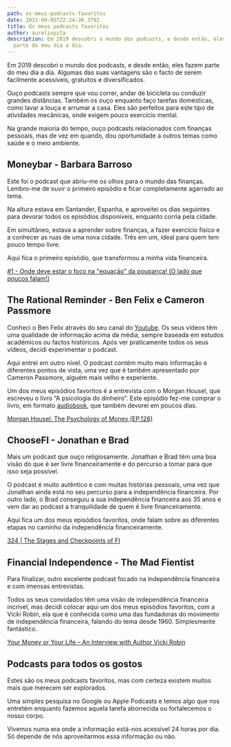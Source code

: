 ```yaml
---
path: os-meus-podcasts-favoritos
date: 2021-09-05T22:24:36.379Z
title: Os meus podcasts favoritos
author: aureliopita
description: Em 2019 descobri o mundo dos podcasts, e desde então, eles fazem
  parte do meu dia a dia.
---
```

Em 2019 descobri o mundo dos podcasts, e desde então, eles fazem parte do meu dia a dia. Algumas das suas vantagens são o facto de serem facilmente acessíveis, gratuitos e diversificados.

Ouço podcasts sempre que vou correr, andar de bicicleta ou conduzir grandes distâncias. Também os ouço enquanto faço tarefas domésticas, como lavar a louça e arrumar a casa. Eles são perfeitos para este tipo de atividades mecânicas, onde exigem pouco exercício mental.

Na grande maioria do tempo, ouço podcasts relacionados com finanças pessoais, mas de vez em quando, dou oportunidade a outros temas como saúde e o meio ambiente.

## Moneybar - Barbara Barroso

Este foi o podcast que abriu-me os olhos para o mundo das finanças. Lembro-me de ouvir o primeiro episódio e ficar completamente agarrado ao tema. 

Na altura estava em Santander, Espanha, e aproveitei os dias seguintes para devorar todos os episódios disponíveis, enquanto corria pela cidade.

Em simultâneo, estava a aprender sobre finanças, a fazer exercício físico e a conhecer as ruas de uma nova cidade. Três em um, ideal para quem tem pouco tempo livre.

Aqui fica o primeiro episódio, que transformou a minha vida financeira.

<a target="_blank" href="https://podcasts.google.com/feed/aHR0cHM6Ly9mZWVkLnBvZGJlYW4uY29tL2JhcmJhcmFiYXJyb3NvL2ZlZWQueG1s/episode/YmFyYmFyYWJhcnJvc28ucG9kYmVhbi5jb20vMS1vbmRlLWRldmUtZXN0YXItby1mb2NvLW5hLWVxdWFjYW8tZGEtcG91cGFuY2Etby1sYWRvLXF1ZS1wb3Vjb3MtZmFsYW0tYWEwOGU1MjY2OTgyOThlNWUwN2ZjYjgwM2EwZTVkNTA?sa=X&ved=0CAUQkfYCahgKEwjQ09HU1-jyAhUAAAAAHQAAAAAQrgY">#1 - Onde deve estar o foco na "equação" da poupança! (O lado que poucos falam!)</a>

## The Rational Reminder - Ben Felix e Cameron Passmore

Conheci o Ben Felix através do seu canal do <a target="_blank"  href="https://www.youtube.com/c/BenFelixCSI">Youtube</a>. Os seus vídeos têm uma qualidade de informação acima da média, sempre baseada em estudos académicos ou factos históricos. Após ver praticamente todos os seus vídeos, decidi experimentar o podcast.

Aqui entrei em outro nível. O podcast contém muito mais informação e diferentes pontos de vista, uma vez que é também apresentado por Cameron Passmore, alguém mais velho e experiente.

Um dos meus episódios favoritos é a entrevista com o Morgan Housel, que escreveu o livro “A psicologia do dinheiro”. Este episódio fez-me comprar o livro, em formato <a target="_blank" href="https://www.audible.com/pd/The-Psychology-of-Money-Audiobook/B08D9TXF3H">audiobook</a>, que também devorei em poucos dias.

<a target="_blank" href="https://podcasts.google.com/feed/aHR0cHM6Ly9yYXRpb25hbHJlbWluZGVyLmxpYnN5bi5jb20vcnNz/episode/MDY1NmJlZmQtYWM2NS00M2EwLWE4ZDQtMDYxZWUxNDk2YTVj?sa=X&ved=0CAUQkfYCahgKEwjQ09HU1-jyAhUAAAAAHQAAAAAQ3Ao">Morgan Housel: The Psychology of Money (EP.128)</a>


## ChooseFI - Jonathan e Brad

Mais um podcast que ouço religiosamente. Jonathan e Brad têm uma boa visão do que é ser livre financeiramente e do percurso a tomar para que isso seja possível.

O podcast é muito autêntico e com muitas histórias pessoais, uma vez que Jonathan ainda está no seu percurso para a independência financeira. Por outro lado, o Brad conseguiu a sua independência financeira aos 35 anos e vem dar ao podcast a tranquilidade de quem é livre financeiramente.

Aqui fica um dos meus episódios favoritos, onde falam sobre as diferentes etapas no caminho da independência financeiramente. 

<a target="_blank" href="https://podcasts.google.com/feed/aHR0cDovL2Nob29zZWZpLmxpYnN5bi5jb20vcnNz/episode/NzRhZmQ3NzgtNzdlMC00ZGExLTk1M2UtNDkyMTczOTk1M2I5?sa=X&ved=0CAUQkfYCahgKEwjQ09HU1-jyAhUAAAAAHQAAAAAQ-Ts">324 | The Stages and Checkpoints of FI</a>

## Financial Independence - The Mad Fientist

Para finalizar, outro excelente podcast focado na independência financeira e com imensas entrevistas.

Todos os seus convidados têm uma visão de independência financeira incrível, mas decidi colocar aqui um dos meus episódios favoritos, com a Vicki Robin, ela que é conhecida como uma das fundadoras do movimento de independência financeira, falando do tema desde 1960. Simplesmente fantástico.

<a href="https://podcasts.google.com/feed/aHR0cHM6Ly9tYWRmaWVudGlzdC5saWJzeW4uY29tL3Jzcw/episode/YzE0MmI5M2I2MDU3MzdiNDg1Zjk2ODY5ZTlmYTFhNDA?sa=X&ved=0CAUQkfYCahkKEwjQ09HU1-jyAhUAAAAAHQAAAAAQ8_0E" target="_blank">Your Money or Your Life – An Interview with Author Vicki Robin</a>

## Podcasts para todos os gostos

Estes são os meus podcasts favoritos, mas com certeza existem muitos mais que merecem ser explorados.

Uma simples pesquisa no Google ou Apple Podcasts e temos algo que nos entretém enquanto fazemos aquela tarefa aborrecida ou fortalecemos o nosso corpo.

Vivemos numa era onde a informação está-nos acessível 24 horas por dia. Só depende de nós aproveitarmos essa informação ou não.